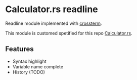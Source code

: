 # Calculator.rs readline

Readline module implemented with [crossterm](https://github.com/crossterm-rs/crossterm).

This module is customed spetified for this repo [Calculator.rs](https://github.com/BHznJNs/Calculator.rs).

## Features

- Syntax highlight
- Variable name complete
- History (TODO)